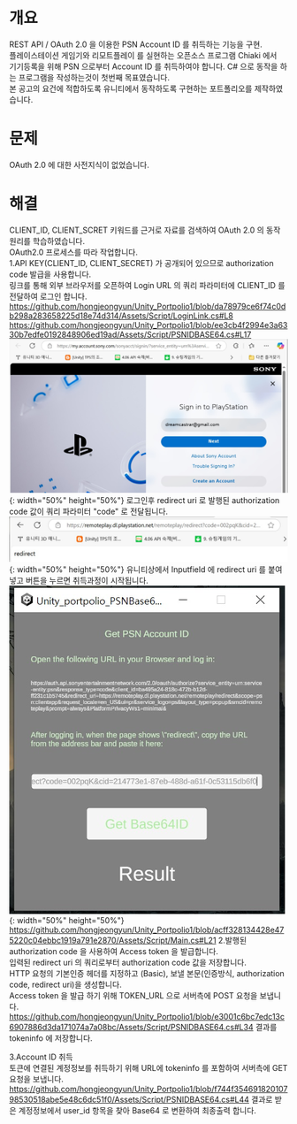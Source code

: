 # 개요
REST API / OAuth 2.0 을 이용한 PSN Account ID 를 취득하는 기능을 구현.  
플레이스테이션 게임기와 리모트플레이 를 실현하는 오픈소스 프로그램 Chiaki 에서  
기기등록을 위해 PSN 으로부터 Account ID 를 취득하여야 합니다.
C# 으로 동작을 하는 프로그램을 작성하는것이 첫번째 목표였습니다.  
본 공고의 요건에 적합하도록 유니티에서 동작하도록 구현하는 포트폴리오를 제작하였습니다.
         
# 문제
OAuth 2.0 에 대한 사전지식이 없었습니다.
# 해결 
CLIENT_ID, CLIENT_SCRET 키워드를 근거로 자료를 검색하여 OAuth 2.0 의 동작 원리를 학습하였습니다.  
OAuth2.0 프로세스를 따라 작업합니다.  
1.API KEY(CLIENT_ID, CLIENT_SECRET) 가 공개되어 있으므로 authorization code 발급을 사용합니다.  
링크를 통해 외부 브라우저를 오픈하여 Login URL 의 쿼리 파라미터에 CLIENT_ID 를 전달하여 로그인 합니다.
https://github.com/hongjeongyun/Unity_Portpolio1/blob/da78979ce6f74c0db298a283658225d18e74d314/Assets/Script/LoginLink.cs#L8 
https://github.com/hongjeongyun/Unity_Portpolio1/blob/ee3cb4f2994e3a6330b7edfe0192848906ed19ad/Assets/Script/PSNIDBASE64.cs#L17  
![login](https://github.com/hongjeongyun/ImageRepo/blob/main/Unit_portpolio_1/browsersony.jpg){: width="50%" height="50%"}
로그인후 redirect uri 로 발행된 authorization code 값이 쿼리 파라미터 "code" 로 전달됩니다.
![redirect](https://github.com/hongjeongyun/ImageRepo/blob/main/Unit_portpolio_1/ridirect.jpg){: width="50%" height="50%"}
유니티상에서 Inputfield 에 redirect uri 를 붙여넣고 버튼을 누르면 취득과정이 시작됩니다.
![inputfield](https://github.com/hongjeongyun/ImageRepo/blob/main/Unit_portpolio_1/inpufieldpaste.jpg){: width="50%" height="50%"}
https://github.com/hongjeongyun/Unity_Portpolio1/blob/acff328134428e475220c04ebbc1919a791e2870/Assets/Script/Main.cs#L21
2.발행된 authorization code 을 사용하여 Access token 을 발급합니다.  
입력된 redirect uri 의 쿼리로부터 authorization code 값을 저장합니다.  
HTTP 요청의 기본인증 헤더를 지정하고 (Basic), 보낼 본문(인증방식, authorization code, redirect uri)을 생성합니다.  
Access token 을 발급 하기 위해 TOKEN_URL 으로 서버측에 POST 요청을 보냅니다. 
https://github.com/hongjeongyun/Unity_Portpolio1/blob/e3001c6bc7edc13c6907886d3da171074a7a08bc/Assets/Script/PSNIDBASE64.cs#L34 
결과를 tokeninfo 에 저장합니다.

3.Account ID 취득  
토큰에 연결된 계정정보를 취득하기 위해 URL에 tokeninfo 를 포함하여 서버측에 GET 요청을 보냅니다.
https://github.com/hongjeongyun/Unity_Portpolio1/blob/f744f35469182010798530518abe5e48c6dc51f0/Assets/Script/PSNIDBASE64.cs#L44
결과로 받은 계정정보에서 user_id 항목을 찾아 Base64 로 변환하여 최종출력 합니다.
